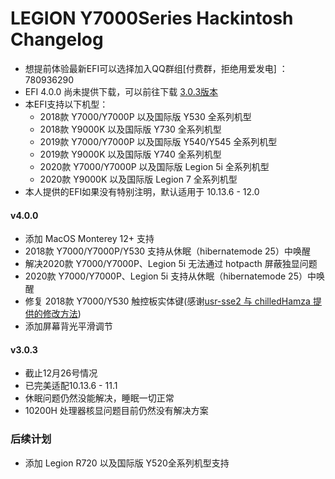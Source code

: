 LEGION Y7000Series Hackintosh Changelog
========================================
-  想提前体验最新EFI可以选择加入QQ群组[付费群，拒绝用爱发电] ：780936290
-  EFI 4.0.0 尚未提供下载，可以前往下载 [3.0.3版本](https://github.com/xiaoMGitHub/LEGION_Y7000Series_Hackintosh/releases/tag/v3.0.3)
- 本EFI支持以下机型：
  * 2018款 Y7000/Y7000P 以及国际版 Y530 全系列机型
  * 2018款 Y9000K 以及国际版 Y730 全系列机型
  * 2019款 Y7000/Y7000P 以及国际版 Y540/Y545 全系列机型
  * 2019款 Y9000K 以及国际版 Y740 全系列机型
  * 2020款 Y7000/Y7000P 以及国际版 Legion 5i 全系列机型
  * 2020款 Y9000K 以及国际版 Legion 7 全系列机型
- 本人提供的EFI如果没有特别注明，默认适用于 10.13.6 - 12.0

#### v4.0.0
* 添加 MacOS Monterey 12+ 支持
* 2018款 Y7000/Y7000P/Y530 支持从休眠（hibernatemode 25）中唤醒
* 解决2020款 Y7000/Y7000P、Legion 5i 无法通过 hotpacth 屏蔽独显问题
* 2020款 Y7000/Y7000P、Legion 5i 支持从休眠（hibernatemode 25）中唤醒
* 修复 2018款 Y7000/Y530 触控板实体键(感谢[usr-sse2 与 chilledHamza 提供的修改方法](https://github.com/VoodooI2C/VoodooI2C/pull/445#issuecomment-826122715))
* 添加屏幕背光平滑调节

#### v3.0.3
 * 截止12月26号情况
 * 已完美适配10.13.6 - 11.1
 * 休眠问题仍然没能解决，睡眠一切正常
 * 10200H 处理器核显问题目前仍然没有解决方案
 
 ### 后续计划
 - 添加 Legion R720 以及国际版 Y520全系列机型支持
